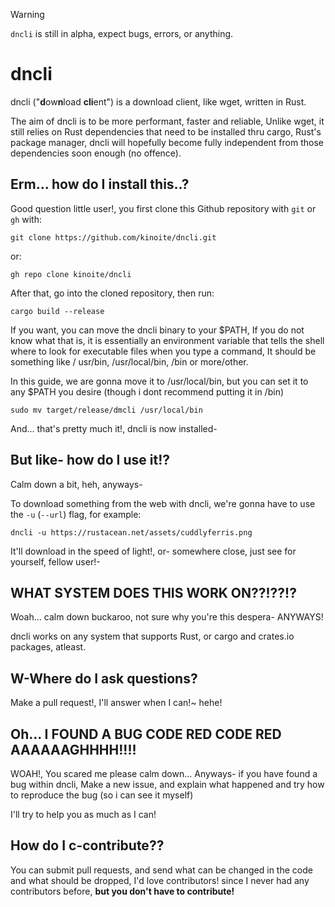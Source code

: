 > [!WARNING]
> ``dncli`` is still in alpha, expect bugs, errors, or anything.

# dncli
dncli ("**d**ow**n**load **cli**ent") is a download client, like wget, written in Rust.

The aim of dncli is to be more 
performant, faster and reliable, 
Unlike wget, it still relies on Rust 
dependencies that need to be 
installed thru cargo, Rust's package 
manager, dncli will hopefully become 
fully independent from those 
dependencies soon enough (no offence).

## Erm... how do I install this..?

Good question little user!, you first 
clone this Github repository with ``git`` or ``gh`` with:

```
git clone https://github.com/kinoite/dncli.git
```
or:
```
gh repo clone kinoite/dncli
```

After that, go into the cloned repository, then run:
```
cargo build --release
```

If you want, you can move the dncli binary to your $PATH, If you do not 
know what that is, it is essentially an environment variable that tells the shell where to look for
executable files when you type a command, It should be something like /
usr/bin, /usr/local/bin, /bin or more/other.

In this guide, we are gonna move it 
to /usr/local/bin, but you can set it to any $PATH you desire 
(though i dont recommend putting it in /bin)
```
sudo mv target/release/dmcli /usr/local/bin
```

And... that's pretty much it!, dncli is now installed-

## But like- how do I use it!?

Calm down a bit, heh, anyways-

To download something from the web 
with dncli, we're gonna have to use the ``-u`` (``--url``) flag, 
for example:

```
dncli -u https://rustacean.net/assets/cuddlyferris.png
```

It'll download in the speed of light!, 
or- somewhere close, just see for yourself, fellow user!-

## WHAT SYSTEM DOES THIS WORK ON??!??!?
Woah... calm down buckaroo, not sure 
why you're this despera- ANYWAYS!

dncli works on any system that 
supports Rust, or cargo and crates.io packages, atleast.

## W-Where do I ask questions?
Make a pull request!, I'll answer when I can!~ hehe!

## Oh... I FOUND A BUG CODE RED CODE RED AAAAAAGHHHH!!!!
WOAH!, You scared me please calm down...
Anyways- if you have found a bug within dncli, Make a new issue, and 
explain what happened and try how to reproduce the bug 
(so i can see it myself)

I'll try to help you as much as I can!

## How do I c-contribute??
You can submit pull requests, and send what can be changed in the code and what should be dropped, I'd love contributors! since I never had any contributors before, **but you don't have to contribute!**
